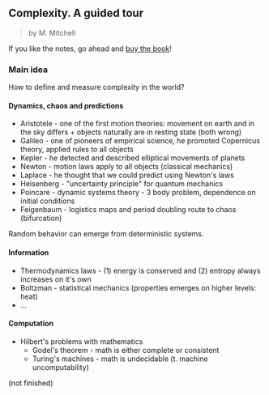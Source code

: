 ## Complexity. A guided tour

> by M. Mitchell

If you like the notes, go ahead and [buy the book](https://www.goodreads.com/book/show/5597902-complexity)!

### Main idea

How to define and measure complexity in the world?

#### Dynamics, chaos and predictions

- Aristotele - one of the first motion theories: movement on earth and in the sky differs + objects naturally are in resting state (both wrong)
- Galileo - one of pioneers of empirical science, he promoted Copernicus theory, applied rules to all objects
- Kepler - he detected and described elliptical movements of planets
- Newton - motion laws apply to all objects (classical mechanics)
- Laplace - he thought that we could predict using Newton's laws
- Heisenberg - "uncertainty principle" for quantum mechanics
- Poincare - dynamic systems theory - 3 body problem, dependence on initial conditions
- Feigenbaum - logistics maps and period doubling route to chaos (bifurcation)

Random behavior can emerge from deterministic systems.

#### Information

- Thermodynamics laws - (1) energy is conserved and (2) entropy always increases on it's own
- Boltzman - statistical mechanics (properties emerges on higher levels: heat)
- ...

#### Computation

- Hilbert's problems with mathematics
  - Godel's theorem - math is either complete or consistent
  - Turing's machines - math is undecidable (t. machine uncomputability)


(not finished)
